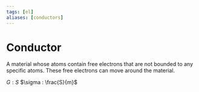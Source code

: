```yaml
---
tags: [el]
aliases: [conductors]
---
```

# Conductor
A material whose atoms contain free electrons that are not bounded to any specific atoms. These free electrons can move around the material.

$G : S$
$\sigma : \frac{S}{m}$
